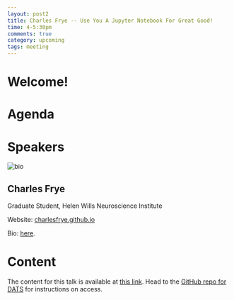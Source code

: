 ```yaml
---
layout: post2
title: Charles Frye -- Use You A Jupyter Notebook For Great Good!
time: 4-5:30pm
comments: true
category: upcoming
tags: meeting
---
```


# Welcome!

# Agenda

# Speakers

<!-- ![bio]({{site.url}}/bioimages/frye.png) -->
![bio](http://localhost:4000/bioimages/frye.png)

## Charles Frye
Graduate Student, Helen Wills Neuroscience Institute


Website: [charlesfrye.github.io](https://charlesfrye.github.io/)

Bio: [here](https://charlesfrye.github.io/about/).

# Content

The content for this talk is available at
[this link](https://github.com/BIDS/dats/tree/master/code_examples/JupyterNotebookForGreatGood).
Head to the
[GitHub repo for DATS](https://github.com/BIDS/dats)
for instructions on access.
